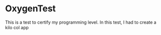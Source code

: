 # OxygenTest
This is a test to certify my programming level. In this test, I had to create a kilo col app
